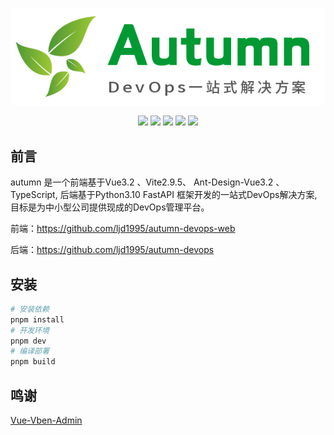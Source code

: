 <div align=center>

![](./logo.png)

![](https://img.shields.io/github/license/ljd1995/autumn-devops-web)
![](https://img.shields.io/badge/Vue.js-3.2-blue)
![](https://img.shields.io/badge/AntDesignVue-3.2-blue)
![](https://img.shields.io/badge/TypeScript-blue)
![](https://img.shields.io/github/last-commit/ljd1995/autumn-devops-web/main)
</div>

## 前言

autumn 是一个前端基于Vue3.2 、Vite2.9.5、 Ant-Design-Vue3.2 、TypeScript, 后端基于Python3.10 FastAPI 框架开发的一站式DevOps解决方案,
目标是为中小型公司提供现成的DevOps管理平台。

前端：https://github.com/ljd1995/autumn-devops-web

后端：https://github.com/ljd1995/autumn-devops

## 安装

```bash
# 安装依赖
pnpm install
# 开发环境
pnpm dev
# 编译部署
pnpm build
```

## 鸣谢

[Vue-Vben-Admin](https://github.com/vbenjs/vue-vben-admin)
